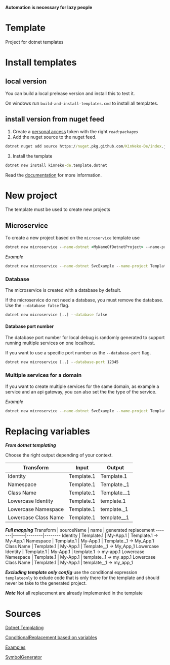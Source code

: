 **Automation is necessary for lazy people**

# Template
Project for dotnet templates

# Install templates
## local version
You can build a local prelease version and install this to test it.

On windows run ``` build-and-install-templates.cmd ``` to install all templates.

## install version from nuget feed
1. Create a [personal access](https://github.com/settings/tokens) token with the right *``` read:packages ```*
2. Add the nuget source to the nuget feed.
```bat
dotnet nuget add source https://nuget.pkg.github.com/KinNeko-De/index.json --name github --username <MY_USER> --password <MY_PAT>
```
3. Install the template
```bat
dotnet new install kinneko-de.template.dotnet
```

Read the [documentation](documentation/README.md) for more information.

# New project
The template must be used to create new projects

## Microservice
To create a new project based on the ```microservice``` template use  

```bat
dotnet new microservice --name-dotnet <MyNameOfDotnetProject> --name-project <MyNameOfProject> --name-domain <MyNameOfDomain>
``` 

*Example*
```bat
dotnet new microservice --name-dotnet SvcExample --name-project Template --name-domain Example
``` 


### Database
The microservice is created with a database by default.

If the microservice do not need a database, you must remove the database. Use the ```--database false``` flag.

```bat
dotnet new microservice [..] --database false
```

#### Database port number
The database port number for local debug is randomly generated to support running multiple services on one localhost.

If you want to use a specific port number us the ```--database-port``` flag.

```bat
dotnet new microservice [..] --database-port 12345
```

### Multiple services for a domain
If you want to create multiple services for the same domain, as example a service and an api gateway, you can also set the the type of the service.

*Example*
```bat
dotnet new microservice --name-dotnet SvcExample --name-project Template --name-domain Example --name-type Api-Gateway --database false
``` 

# Replacing variables

***From dotnet templating***

Choose the right output depending of your context.

Transform | Input | Output
-------|------|--------
Identity | Template.1 | Template.1
Namespace | Template.1 | Template._1
Class Name | Template.1 | Template__1
Lowercase Identity | Template.1 | template.1
Lowercase Namespace | Template.1 | template._1
Lowercase Class Name | Template.1 | template__1


***Full mapping***
Transform | sourceName | name | generated replacement
-------|------|--------|--------
Identity             | Template.1 | My-App.1 | Template.1 -> My-App.1
Namespace            | Template.1 | My-App.1 | Template._1 -> My_App.1
Class Name           | Template.1 | My-App.1 | Template__1 -> My_App_1 
Lowercase Identity   | Template.1 | My-App.1 | template.1 -> my-app.1
Lowercase Namespace  | Template.1 | My-App.1 | template._1 -> my_app.1
Lowercase Class Name | Template.1 | My-App.1 | template__1 -> my_app_1

***Excluding template only config***
use the conditional expression ```templateonly``` to exlude code that is only there for the template and should never be take to the generated project.

***Note***
Not all replacement are already implemented in the template

# Sources
[Dotnet Templating](https://github.com/dotnet/templating/wiki)

[ConditionalReplacement based on variables](https://github.com/dotnet/templating/wiki/Conditional-processing-and-comment-syntax)

[Examples](https://github.com/dotnet/dotnet-template-samples)

[SymbolGenerator](https://github.com/dotnet/templating/wiki/Available-Symbols-Generators)
